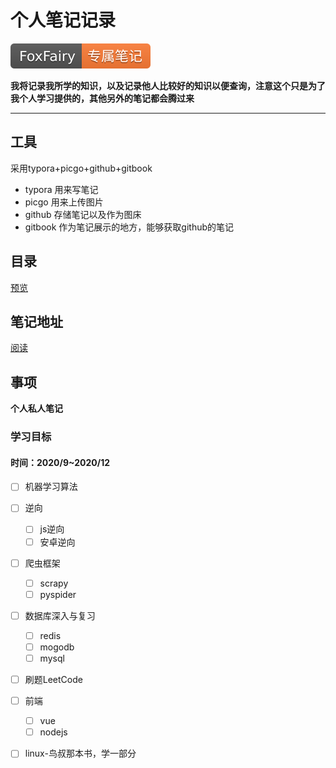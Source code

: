 # 个人笔记记录

[![图片的语法](assets/FoxFairy-%E4%B8%93%E5%B1%9E%E7%AC%94%E8%AE%B0-orange.svg)](https://thefoxfairy.gitbook.io)

**我将记录我所学的知识，以及记录他人比较好的知识以便查询，注意这个只是为了我个人学习提供的，其他另外的笔记都会腾过来**

---

## 工具

采用typora+picgo+github+gitbook

* typora 用来写笔记
* picgo 用来上传图片
* github 存储笔记以及作为图床
* gitbook 作为笔记展示的地方，能够获取github的笔记

## 目录

[预览](./SUMMARY.md)

## 笔记地址

[阅读](https://thefoxfairy.gitbook.io/)

## 事项

**个人私人笔记**

### 学习目标

#### 时间：2020/9~2020/12

* [ ] 机器学习算法

* [ ] 逆向
	* [ ] js逆向
	* [ ] 安卓逆向
* [ ] 爬虫框架
	* [ ] scrapy
	* [ ] pyspider
* [ ] 数据库深入与复习
   * [ ] redis
   * [ ] mogodb
   * [ ] mysql
* [ ] 刷题LeetCode
* [ ] 前端
   * [ ] vue
   * [ ] nodejs
* [ ] linux-鸟叔那本书，学一部分

